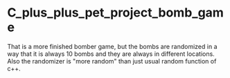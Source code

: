 # C_plus_plus_pet_project_bomb_game
That is a more finished bomber game, but the bombs are randomized in a way that it is always 10 bombs and they are always in different locations. Also the randomizer is "more random" than just usual random function of c++.  
